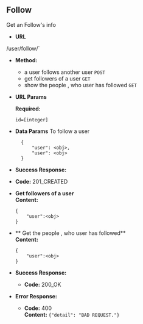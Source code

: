 **Follow**
----

 Get an Follow's info

* **URL**

 /user/follow/`

* **Method:**

    * a user follows another user `POST`
    * get followers of a user `GET`
    * show the people , who user has followed `GET`
*  **URL Params**

   **Required:**

   `id=[integer]`

* **Data Params**
    To follow a user

        {
            "user": <obj>,
            "user": <obj>
        }

* **Success Response:**
 * **Code:** 201_CREATED

  * **Get followers of a user**  <br />
    **Content:**

        {
            "user":<obj>
        }

  * ** Get the people , who user has followed**  <br />
    **Content:**

        {
            "user":<obj>
        }

* **Success Response:**

  * **Code:** 200_OK

* **Error Response:**


  * **Code:** 400  <br />
    **Content:** `{"detail": "BAD REQUEST."}`
